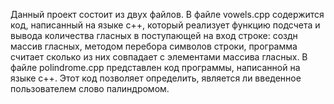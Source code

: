Данный проект состоит из двух файлов. В файле vowels.cpp содержится код, написанный на языке с++, который реализует функцию подсчета и вывода количества гласных в поступающей на вход строке: создн массив гласных, методом перебора символов строки, программа считает сколько из них совпадает с элементами массива гласных. В файле polindrome.cpp представлен код программы, написанной на языке с++. Этот код позволяет определить, является ли введенное пользователем слово палиндромом.
